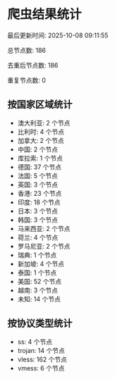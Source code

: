 # 爬虫结果统计

最后更新时间: 2025-10-08 09:11:55

总节点数: 186

去重后节点数: 186

重复节点数: 0

## 按国家区域统计

- 澳大利亚: 2 个节点
- 比利时: 4 个节点
- 加拿大: 2 个节点
- 中国: 2 个节点
- 库拉索: 1 个节点
- 德国: 37 个节点
- 法国: 5 个节点
- 英国: 3 个节点
- 香港: 23 个节点
- 印度: 18 个节点
- 日本: 3 个节点
- 韩国: 3 个节点
- 马来西亚: 2 个节点
- 荷兰: 4 个节点
- 罗马尼亚: 2 个节点
- 瑞典: 1 个节点
- 新加坡: 4 个节点
- 泰国: 1 个节点
- 美国: 52 个节点
- 越南: 3 个节点
- 未知: 14 个节点

## 按协议类型统计

- ss: 4 个节点
- trojan: 14 个节点
- vless: 162 个节点
- vmess: 6 个节点
